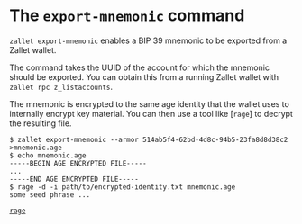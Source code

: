 # The `export-mnemonic` command

`zallet export-mnemonic` enables a BIP 39 mnemonic to be exported from a Zallet wallet.

The command takes the UUID of the account for which the mnemonic should be exported. You
can obtain this from a running Zallet wallet with `zallet rpc z_listaccounts`.

The mnemonic is encrypted to the same age identity that the wallet uses to internally
encrypt key material. You can then use a tool like [`rage`] to decrypt the resulting
file.

```
$ zallet export-mnemonic --armor 514ab5f4-62bd-4d8c-94b5-23fa8d8d38c2 >mnemonic.age
$ echo mnemonic.age
-----BEGIN AGE ENCRYPTED FILE-----
...
-----END AGE ENCRYPTED FILE-----
$ rage -d -i path/to/encrypted-identity.txt mnemonic.age
some seed phrase ...
```

[`rage`](https://github.com/str4d/rage)
